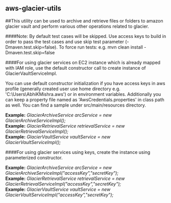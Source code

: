 ## aws-glacier-utils

##This utility can be used to archive and retrieve files or folders to amazon glacier vault and perform various other operations related to glacier.


####Note: By default test cases will be skipped. Use access keys to build in order to pass the test cases and use skip test parameter (-Dmaven.test.skip=false). To force run tests: e.g. mvn clean install -Dmaven.test.skip=false


####For using glacier services on EC2 instance which is already mapped with IAM role, use the default constructor call to create instance of GlacierVaultServiceImpl. 

You can use default constructor initialization if you have access keys in aws profile 
(generally created user use home directory e.g. 'C:\Users\AbhiKMishra\.aws') or in environment variables. Additionally you can keep a property file named as 'AwsCredentials.properties' in class path as well. You can find a sample under src/main/resources directory.


**Example:** *GlacierArchiveService arcService = new GlacierArchiveServiceImpl();*  
**Example:** *GlacierRetrievalService retrievalService = new GlacierRetrievalServiceImpl();*  
**Example:** *GlacierVaultService vaultService = new GlacierVaultServiceImpl();*


####For using glacier services using keys, create the instance using parameterized constructor. 


**Example:** *GlacierArchiveService arcService = new GlacierArchiveServiceImpl("accessKey","secretKey");*  
**Example:** *GlacierRetrievalService retrievalService = new GlacierRetrievalServiceImpl("accessKey","secretKey");*  
**Example:** *GlacierVaultService vaultService = new GlacierVaultServiceImpl("accessKey","secretKey");*